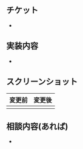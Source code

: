 ## チケット

-

## 実装内容

-

## スクリーンショット

| 変更前 | 変更後 |
| ------ | ------ |
|        |        |

## 相談内容(あれば)

-
